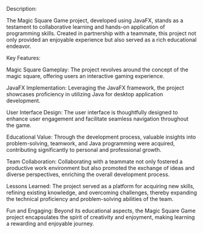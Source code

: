 Description:

The Magic Square Game project, developed using JavaFX, stands as a testament to collaborative learning and hands-on application of programming skills. Created in partnership with a teammate, this project not only provided an enjoyable experience but also served as a rich educational endeavor.

Key Features:

Magic Square Gameplay: The project revolves around the concept of the magic square, offering users an interactive gaming experience.


JavaFX Implementation: Leveraging the JavaFX framework, the project showcases proficiency in utilizing Java for desktop application development.


User Interface Design: The user interface is thoughtfully designed to enhance user engagement and facilitate seamless navigation throughout the game.


Educational Value: Through the development process, valuable insights into problem-solving, teamwork, and Java programming were acquired, contributing significantly to personal and professional growth.


Team Collaboration: Collaborating with a teammate not only fostered a productive work environment but also promoted the exchange of ideas and diverse perspectives, enriching the overall development process.


Lessons Learned: The project served as a platform for acquiring new skills, refining existing knowledge, and overcoming challenges, thereby expanding the technical proficiency and problem-solving abilities of the team.


Fun and Engaging: Beyond its educational aspects, the Magic Square Game project encapsulates the spirit of creativity and enjoyment, making learning a rewarding and enjoyable journey.

